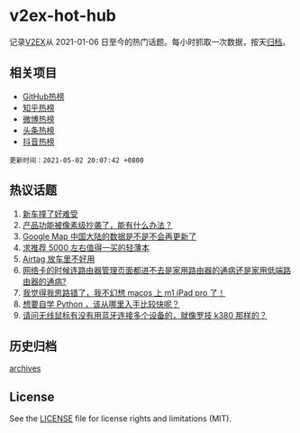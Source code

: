 # v2ex-hot-hub

 记录[V2EX](https://www.v2ex.com/)从 2021-01-06 日至今的热门话题。每小时抓取一次数据，按天[归档](archives)。
 
 ## 相关项目

- [GitHub热榜](https://github.com/snaildev/github-hot-hub)
- [知乎热榜](https://github.com/snaildev/zhihu-hot-hub)
- [微博热榜](https://github.com/snaildev/weibo-hot-hub)
- [头条热榜](https://github.com/snaildev/toutiao-hot-hub)
- [抖音热榜](https://github.com/snaildev/douyin-hot-hub)


 `更新时间：2021-05-02 20:07:42 +0800`

## 热议话题

1. [新车撞了好难受](https://www.v2ex.com/t/774599)
1. [产品功能被像素级抄袭了，能有什么办法？](https://www.v2ex.com/t/774550)
1. [Google Map 中国大陆的数据是不是不会再更新了](https://www.v2ex.com/t/774611)
1. [求推荐 5000 左右值得一买的轻薄本](https://www.v2ex.com/t/774549)
1. [Airtag 放车里不好用](https://www.v2ex.com/t/774545)
1. [网络卡的时候连路由器管理页面都进不去是家用路由器的通病还是家用低端路由器的通病?](https://www.v2ex.com/t/774596)
1. [我觉得我思路错了，我不幻想 macos 上 m1 iPad pro 了！](https://www.v2ex.com/t/774619)
1. [想要自学 Python ，该从哪里入手比较快呢？](https://www.v2ex.com/t/774569)
1. [请问无线鼠标有没有用蓝牙连接多个设备的，就像罗技 k380 那样的？](https://www.v2ex.com/t/774558)

## 历史归档

[archives](archives)

## License

See the [LICENSE](LICENSE) file for license rights and limitations (MIT).
